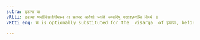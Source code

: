 ```yaml
---
sutra: इडाया वा
vRtti: इडायाः षष्ठीविसर्जनीयस्य वा सकार आदेशो भवति पत्यादिषु परतश्छन्दसि विषये ॥
vRtti_eng: स is optionally substituted for the _visarga_ of इडायाः, before पति &c, (VIII. 3. 53.) in the _Chhandas_.

---
```

